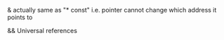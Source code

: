 &
actually same as "* const" i.e. pointer cannot change which address it points to

&& Universal references